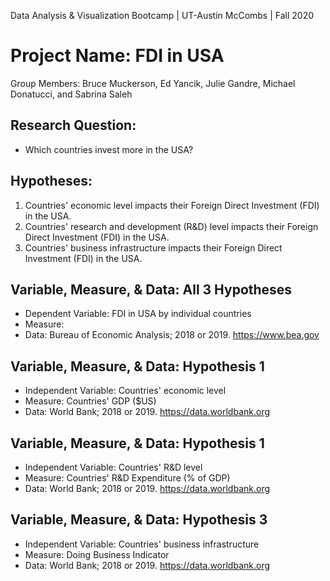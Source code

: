 Data Analysis & Visualization Bootcamp | UT-Austin McCombs | Fall 2020
# **Project Name: FDI in USA**
Group Members: Bruce Muckerson, Ed Yancik, Julie Gandre, Michael Donatucci, and Sabrina Saleh


## Research Question: 
* Which countries invest more in the USA?  
   

## Hypotheses:       
1. Countries' economic level impacts their Foreign Direct Investment (FDI) in the USA. 
2. Countries' research and development (R&D) level impacts their Foreign Direct Investment (FDI) in the USA.
3. Countries' business infrastructure impacts their Foreign Direct Investment (FDI) in the USA.
    
       
## Variable, Measure, & Data: All 3 Hypotheses 
* Dependent Variable: FDI in USA by individual countries
* Measure:
* Data: Bureau of Economic Analysis; 2018 or 2019. https://www.bea.gov


## Variable, Measure, & Data: Hypothesis 1 
* Independent Variable: Countries' economic level
* Measure: Countries' GDP ($US)
* Data: World Bank; 2018 or 2019. https://data.worldbank.org


## Variable, Measure, & Data: Hypothesis 1
* Independent Variable: Countries' R&D level
* Measure: Countries' R&D Expenditure (% of GDP)
* Data: World Bank; 2018 or 2019. https://data.worldbank.org


## Variable, Measure, & Data: Hypothesis 3 
* Independent Variable: Countries' business infrastructure
* Measure: Doing Business Indicator
* Data: World Bank; 2018 or 2019. https://data.worldbank.org


    
